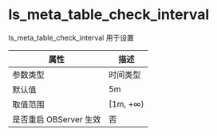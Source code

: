 ls_meta_table_check_interval 
=============================================
ls_meta_table_check_interval 用于设置


|      **属性**      |  **描述**   |
|------------------|-----------|
| 参数类型             | 时间类型      |
| 默认值              | 5m        |
| 取值范围             | \[1m, +∞) |
| 是否重启 OBServer 生效 | 否         |



